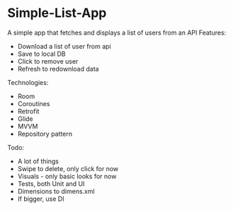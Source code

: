 # Simple-List-App

A simple app that fetches and displays a list of users from an API
Features:
- Download a list of user from api
- Save to local DB
- Click to remove user
- Refresh to redownload data

Technologies:
- Room
- Coroutines
- Retrofit
- Glide
- MVVM
- Repository pattern

Todo:
- A lot of things
- Swipe to delete, only click for now
- Visuals - only basic looks for now
- Tests, both Unit and UI
- Dimensions to dimens.xml
- If bigger, use DI
